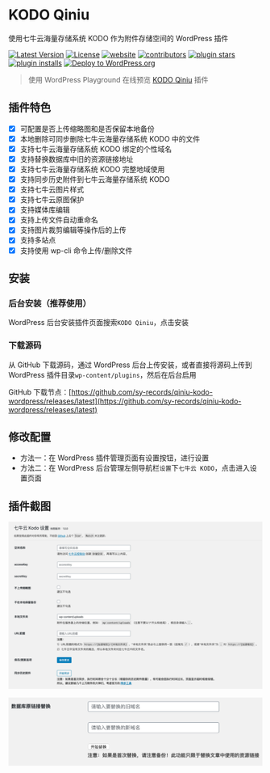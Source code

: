 # KODO Qiniu

使用七牛云海量存储系统 KODO 作为附件存储空间的 WordPress 插件

[![Latest Version](https://img.shields.io/github/release/sy-records/qiniu-kodo-wordpress.svg)](https://github.com/sy-records/qiniu-kodo-wordpress/releases)
[![License](https://img.shields.io/github/license/sy-records/qiniu-kodo-wordpress?color=red)](LICENSE)
[![website](https://img.shields.io/badge/website-qq52o.me-blue)](https://qq52o.me)
[![contributors](https://img.shields.io/github/contributors/sy-records/qiniu-kodo-wordpress?color=blue)](https://github.com/sy-records/qiniu-kodo-wordpress/graphs/contributors)
[![plugin stars](https://img.shields.io/wordpress/plugin/stars/kodo-qiniu)](https://wordpress.org/plugins/kodo-qiniu/)
[![plugin installs](https://img.shields.io/wordpress/plugin/installs/kodo-qiniu)](https://wordpress.org/plugins/kodo-qiniu/)
[![Deploy to WordPress.org](https://github.com/sy-records/qiniu-kodo-wordpress/actions/workflows/deploy.yml/badge.svg)](https://github.com/sy-records/qiniu-kodo-wordpress/actions/workflows/deploy.yml)

> 使用 WordPress Playground 在线预览 [KODO Qiniu](https://wordpress.org/plugins/kodo-qiniu/?preview=1) 插件

## 插件特色

- [x] 可配置是否上传缩略图和是否保留本地备份
- [x] 本地删除可同步删除七牛云海量存储系统 KODO 中的文件
- [x] 支持七牛云海量存储系统 KODO 绑定的个性域名
- [x] 支持替换数据库中旧的资源链接地址
- [x] 支持七牛云海量存储系统 KODO 完整地域使用
- [x] 支持同步历史附件到七牛云海量存储系统 KODO
- [x] 支持七牛云图片样式
- [x] 支持七牛云原图保护
- [x] 支持媒体库编辑
- [x] 支持上传文件自动重命名
- [x] 支持图片裁剪编辑等操作后的上传
- [x] 支持多站点
- [x] 支持使用 wp-cli 命令上传/删除文件

## 安装

### 后台安装（推荐使用）

WordPress 后台安装插件页面搜索`KODO Qiniu`，点击安装

### 下载源码

从 GitHub 下载源码，通过 WordPress 后台上传安装，或者直接将源码上传到 WordPress 插件目录`wp-content/plugins`，然后在后台启用

GitHub 下载节点：[https://github.com/sy-records/qiniu-kodo-wordpress/releases/latest](https://github.com/sy-records/qiniu-kodo-wordpress/releases/latest)

## 修改配置

- 方法一：在 WordPress 插件管理页面有设置按钮，进行设置
- 方法二：在 WordPress 后台管理左侧导航栏`设置`下`七牛云 KODO`，点击进入设置页面

## 插件截图

![设置页面](.wordpress-org/screenshot-1.png)

![数据库替换](.wordpress-org/screenshot-2.png)
